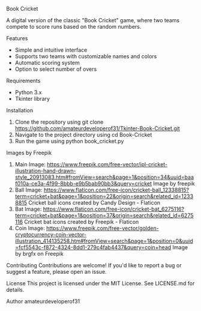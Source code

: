 Book Cricket

A digital version of the classic "Book Cricket" game, where two teams compete to score runs based on the random numbers.

Features
- Simple and intuitive interface
- Supports two teams with customizable names and colors
- Automatic scoring system
- Option to select number of overs

Requirements
- Python 3.x
- Tkinter library

Installation
1. Clone the repository using git clone https://github.com/amateurdeveloperof31/Tkinter-Book-Cricket.git
2. Navigate to the project directory using cd Book-Cricket
3. Run the game using python book_cricket.py

Images by Freepik
1. Main Image: https://www.freepik.com/free-vector/ipl-cricket-illustration-hand-drawn-style_20913083.htm#fromView=search&page=1&position=34&uuid=baaf010a-ce3a-4f99-8bbb-e9b5bab90bb3&query=cricket
Image by freepik
2. Ball Image: https://www.flaticon.com/free-icon/cricket-ball_12338815?term=cricket+bat&page=1&position=22&origin=search&related_id=12338815
Cricket ball icons created by Candy Design - Flaticon
3. Bat Image: https://www.flaticon.com/free-icon/cricket-bat_6275116?term=cricket+bat&page=1&position=37&origin=search&related_id=6275116
Cricket bat icons created by Freepik - Flaticon
4. Coin Image: https://www.freepik.com/free-vector/golden-cryptocurrency-coin-vector-illustration_414135258.htm#fromView=search&page=1&position=0&uuid=fcf5543c-f872-4324-8dd1-279c4fab4437&query=coin+head 
Image by brgfx on Freepik

Contributing
Contributions are welcome! If you'd like to report a bug or suggest a feature, please open an issue.

License
This project is licensed under the MIT License. See LICENSE.md for details.

Author
amateurdeveloperof31
